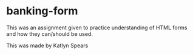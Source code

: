 # banking-form

This was an assignment given to practice understanding of HTML forms and how they can/should be used.

This was made by Katlyn Spears

